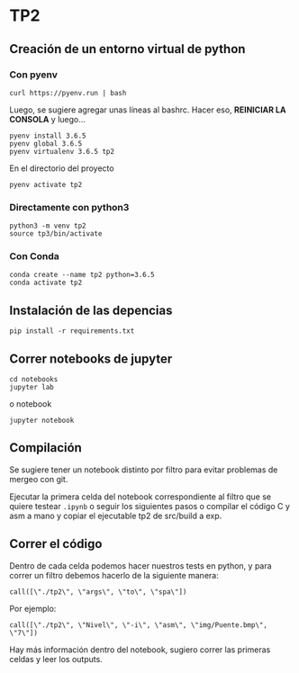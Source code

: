 # TP2

## Creación de un entorno virtual de python

### Con pyenv

```
curl https://pyenv.run | bash
```

Luego, se sugiere agregar unas líneas al bashrc. Hacer eso, **REINICIAR LA CONSOLA** y luego...

```
pyenv install 3.6.5
pyenv global 3.6.5
pyenv virtualenv 3.6.5 tp2
```

En el directorio del proyecto

```
pyenv activate tp2
```

### Directamente con python3
```
python3 -m venv tp2
source tp3/bin/activate
```

### Con Conda
```
conda create --name tp2 python=3.6.5
conda activate tp2
```

## Instalación de las depencias
```
pip install -r requirements.txt
```

## Correr notebooks de jupyter

```
cd notebooks
jupyter lab
```
o  notebook
```
jupyter notebook
```


## Compilación
Se sugiere tener un notebook distinto por filtro para evitar problemas de mergeo con git.

Ejecutar la primera celda del notebook correspondiente al filtro que se quiere testear `.ipynb` o seguir los siguientes pasos o compilar el código C y asm a mano y copiar el ejecutable tp2 de src/build a exp.

## Correr el código
Dentro de cada celda podemos hacer nuestros tests en python, y para correr un filtro debemos hacerlo de la siguiente manera:

```
call([\"./tp2\", \"args\", \"to\", \"spa\"])
```

Por ejemplo:
```
call([\"./tp2\", \"Nivel\", \"-i\", \"asm\", \"img/Puente.bmp\", \"7\"])
```

Hay más información dentro del notebook, sugiero correr las primeras celdas y leer los outputs.